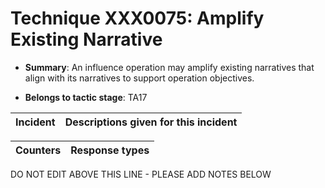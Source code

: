 # Technique XXX0075: Amplify Existing Narrative

* **Summary**: An influence operation may amplify existing narratives that align with its narratives to support operation objectives. 

* **Belongs to tactic stage**: TA17


| Incident | Descriptions given for this incident |
| -------- | -------------------- |



| Counters | Response types |
| -------- | -------------- |


DO NOT EDIT ABOVE THIS LINE - PLEASE ADD NOTES BELOW